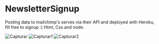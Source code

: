 # NewsletterSignup
Posting data to mailchimp's serves via their API and deployed with Heroku, fill free to signup :)
Html, Css and node.

![Capturar](https://user-images.githubusercontent.com/81823496/130460772-16a20519-eee1-4988-98c6-ecf06fe4d6f6.PNG)
![Capturar1](https://user-images.githubusercontent.com/81823496/130460784-16c032c7-01e5-40d1-af52-e384586d70e9.PNG)
![Capturar2](https://user-images.githubusercontent.com/81823496/130460792-3b0d1c6e-9f63-47e0-b8aa-d2f7ead5a4ae.PNG)

